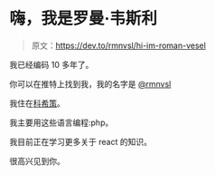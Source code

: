 # 嗨，我是罗曼·韦斯利

> 原文：<https://dev.to/rmnvsl/hi-im-roman-vesel>

我已经编码 10 多年了。

你可以在推特上找到我，我的名字是 [@rmnvsl](https://twitter.com/rmnvsl)

我住在[科希策](https://en.wikipedia.org/wiki/Ko%C3%85%C2%A1ice)。

我主要用这些语言编程:php。

我目前正在学习更多关于 react 的知识。

很高兴见到你。